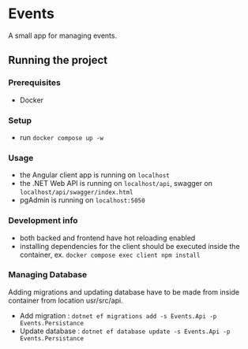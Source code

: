 # Events

A small app for managing events.

## Running the project

### Prerequisites
- Docker

### Setup
- run `docker compose up -w`

### Usage
- the Angular client app is running on `localhost`
- the .NET Web API is running on `localhost/api`, swagger on `localhost/api/swagger/index.html`
- pgAdmin is running on `localhost:5050`

### Development info
- both backed and frontend have hot reloading enabled
- installing dependencies for the client should be executed inside the container, ex. `docker compose exec client npm install`

### Managing Database
Adding migrations and updating database have to be made from inside container from location usr/src/api. 
- Add migration : `dotnet ef migrations add -s Events.Api -p Events.Persistance`
- Update database : `dotnet ef database update -s Events.Api -p Events.Persistance`